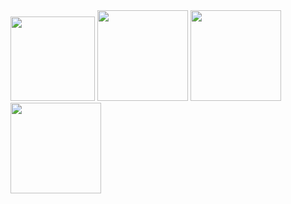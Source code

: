 <img src="https://github.com/user-attachments/assets/f57852aa-b866-4a98-b1f2-5788c74bcd49" width="135" />

<img src="https://github.com/user-attachments/assets/d423572f-49d6-4d3d-af2a-02381d6e2863" width="145" />

<img src="https://github.com/user-attachments/assets/935e84bd-b952-4747-a70d-223b74a3a17e" width="145" />

<img src="https://github.com/user-attachments/assets/935e84bd-b952-4747-a70d-223b74a3a17e" width="145" />
